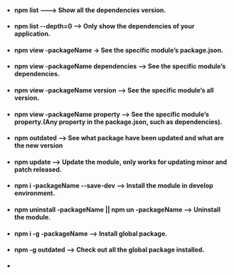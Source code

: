- #### npm list ---> Show all the dependencies version.<u></u>

- #### npm list --depth=0 --> Only show the dependencies of your application.

- #### npm view -packageName -> See the specific module’s package.json.

- #### npm view -packageName dependencies --> See the specific module’s dependencies.

- #### npm view -packageName version --> See the specific module’s all version.

- #### npm view -packageName property --> See the specific module’s property.(Any property in the package.json, such as dependencies).

- #### npm outdated --> See what package have been updated and what are the new version

- #### npm update --> Update the module, only works for updating minor and patch released.

- #### npm i -packageName --save-dev --> Install the module in develop environment.

- #### npm uninstall -packageName || npm un  -packageName --> Uninstall the module.

- #### npm i -g  -packageName --> Install global package.

- #### npm -g outdated --> Check out all the global package installed.

- 



